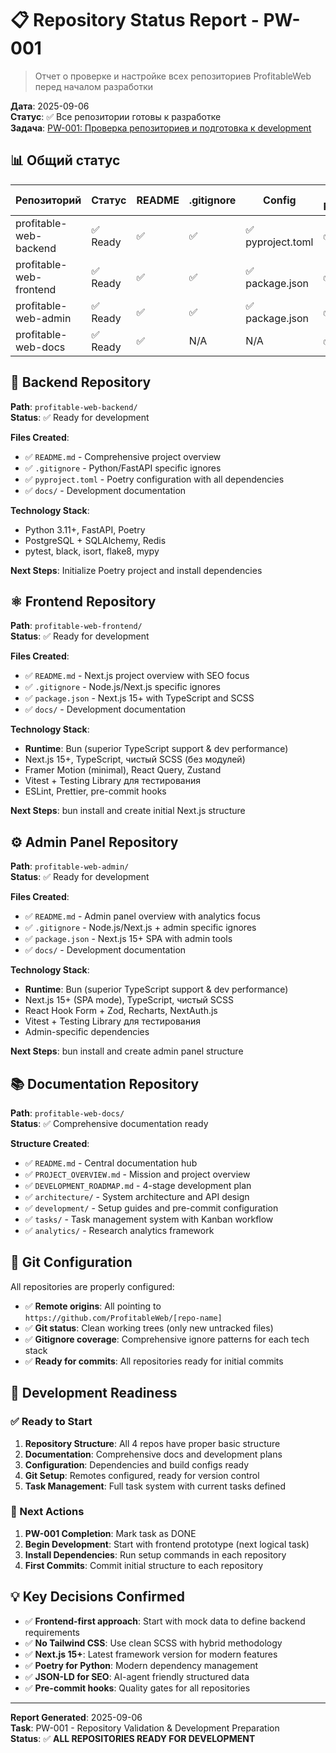 # 📋 Repository Status Report - PW-001

> Отчет о проверке и настройке всех репозиториев ProfitableWeb перед началом разработки

**Дата**: 2025-09-06  
**Статус**: ✅ Все репозитории готовы к разработке  
**Задача**: [PW-001: Проверка репозиториев и подготовка к development](./PW-001.md)

## 📊 Общий статус

| Репозиторий | Статус | README | .gitignore | Config | Git Remote |
|-------------|--------|--------|------------|--------|------------|
| profitable-web-backend | ✅ Ready | ✅ | ✅ | ✅ pyproject.toml | ✅ |
| profitable-web-frontend | ✅ Ready | ✅ | ✅ | ✅ package.json | ✅ |
| profitable-web-admin | ✅ Ready | ✅ | ✅ | ✅ package.json | ✅ |
| profitable-web-docs | ✅ Ready | ✅ | N/A | N/A | ✅ |

## 🔧 Backend Repository

**Path**: `profitable-web-backend/`  
**Status**: ✅ Ready for development

**Files Created**:
- ✅ `README.md` - Comprehensive project overview
- ✅ `.gitignore` - Python/FastAPI specific ignores  
- ✅ `pyproject.toml` - Poetry configuration with all dependencies
- ✅ `docs/` - Development documentation

**Technology Stack**:
- Python 3.11+, FastAPI, Poetry
- PostgreSQL + SQLAlchemy, Redis
- pytest, black, isort, flake8, mypy

**Next Steps**: Initialize Poetry project and install dependencies

## ⚛️ Frontend Repository  

**Path**: `profitable-web-frontend/`  
**Status**: ✅ Ready for development

**Files Created**:
- ✅ `README.md` - Next.js project overview with SEO focus
- ✅ `.gitignore` - Node.js/Next.js specific ignores
- ✅ `package.json` - Next.js 15+ with TypeScript and SCSS
- ✅ `docs/` - Development documentation

**Technology Stack**:
- **Runtime**: Bun (superior TypeScript support & dev performance)
- Next.js 15+, TypeScript, чистый SCSS (без модулей)
- Framer Motion (minimal), React Query, Zustand
- Vitest + Testing Library для тестирования
- ESLint, Prettier, pre-commit hooks

**Next Steps**: bun install and create initial Next.js structure

## ⚙️ Admin Panel Repository

**Path**: `profitable-web-admin/`  
**Status**: ✅ Ready for development

**Files Created**:
- ✅ `README.md` - Admin panel overview with analytics focus
- ✅ `.gitignore` - Node.js/Next.js + admin specific ignores  
- ✅ `package.json` - Next.js 15+ SPA with admin tools
- ✅ `docs/` - Development documentation

**Technology Stack**:
- **Runtime**: Bun (superior TypeScript support & dev performance)
- Next.js 15+ (SPA mode), TypeScript, чистый SCSS
- React Hook Form + Zod, Recharts, NextAuth.js
- Vitest + Testing Library для тестирования
- Admin-specific dependencies

**Next Steps**: bun install and create admin panel structure

## 📚 Documentation Repository

**Path**: `profitable-web-docs/`  
**Status**: ✅ Comprehensive documentation ready

**Structure Created**:
- ✅ `README.md` - Central documentation hub
- ✅ `PROJECT_OVERVIEW.md` - Mission and project overview
- ✅ `DEVELOPMENT_ROADMAP.md` - 4-stage development plan
- ✅ `architecture/` - System architecture and API design
- ✅ `development/` - Setup guides and pre-commit configuration
- ✅ `tasks/` - Task management system with Kanban workflow
- ✅ `analytics/` - Research analytics framework

## 🔗 Git Configuration

All repositories are properly configured:

- ✅ **Remote origins**: All pointing to `https://github.com/ProfitableWeb/[repo-name]`
- ✅ **Git status**: Clean working trees (only new untracked files)
- ✅ **Gitignore coverage**: Comprehensive ignore patterns for each tech stack
- ✅ **Ready for commits**: All repositories ready for initial commits

## 🚀 Development Readiness

### ✅ Ready to Start
1. **Repository Structure**: All 4 repos have proper basic structure
2. **Documentation**: Comprehensive docs and development plans
3. **Configuration**: Dependencies and build configs ready
4. **Git Setup**: Remotes configured, ready for version control
5. **Task Management**: Full task system with current tasks defined

### 🎯 Next Actions
1. **PW-001 Completion**: Mark task as DONE
2. **Begin Development**: Start with frontend prototype (next logical task)
3. **Install Dependencies**: Run setup commands in each repository  
4. **First Commits**: Commit initial structure to each repository

## 💡 Key Decisions Confirmed

- ✅ **Frontend-first approach**: Start with mock data to define backend requirements
- ✅ **No Tailwind CSS**: Use clean SCSS with hybrid methodology  
- ✅ **Next.js 15+**: Latest framework version for modern features
- ✅ **Poetry for Python**: Modern dependency management
- ✅ **JSON-LD for SEO**: AI-agent friendly structured data
- ✅ **Pre-commit hooks**: Quality gates for all repositories

---

**Report Generated**: 2025-09-06  
**Task**: PW-001 - Repository Validation & Development Preparation  
**Status**: ✅ **ALL REPOSITORIES READY FOR DEVELOPMENT**